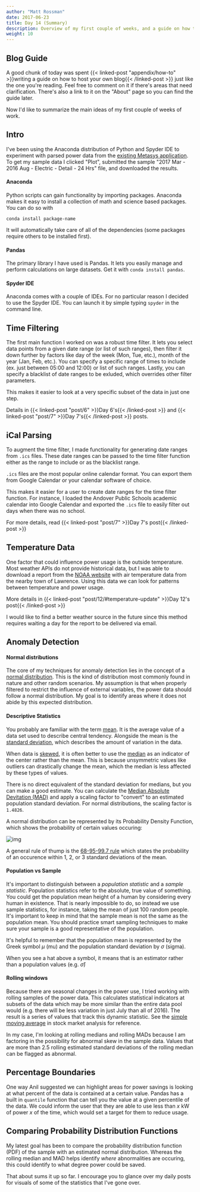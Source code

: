 ```yaml
---
author: "Matt Rossman"
date: 2017-06-23
title: Day 14 (Summary)
description: Overview of my first couple of weeks, and a guide on how to make a blog
weight: 10
---
```



## Blog Guide

A good chunk of today was spent {{< linked-post "appendix/how-to" >}}writing a guide on how to host your own blog{{< /linked-post >}} just like the one you're reading. Feel free to comment on it if there's areas that need clarification. There's also a link to it on the "About" page so you can find the guide later.

Now I'd like to summarize the main ideas of my first couple of weeks of work.

## Intro
I've been using the Anaconda distribution of Python and Spyder IDE to experiment with parsed power data from the [existing Metasys application](https://www.energizeapps.com/). To get my sample data I clicked "Plot", submitted the sample "2017 Mar - 2016 Aug - Electric - Detail - 24 Hrs" file, and downloaded the results.

#### Anaconda
Python scripts can gain functionality by importing packages. Anaconda makes it easy to install a collection of math and science based packages. You can do so with

	conda install package-name

It will automatically take care of all of the dependencies (some packages require others to be installed first).

#### Pandas
The primary library I have used is Pandas. It lets you easily manage and perform calculations on large datasets. Get it with `conda install pandas`.

#### Spyder IDE
Anaconda comes with a couple of IDEs. For no particular reason I decided to use the Spyder IDE. You can launch it by simple typing `spyder` in the command line.

## Time Filtering
The first main function I worked on was a robust time filter. It lets you select data points from a given date range (or list of such ranges), then filter it down further by factors like day of the week (Mon, Tue, etc.), month of the year (Jan, Feb, etc.). You can specify a specific range of times to include (ex. just between 05:00 and 12:00) or list of such ranges. Lastly, you can specify a blacklist of date ranges to be exluded, which overrides other filter parameters.

This makes it easier to look at a very specific subset of the data in just one step.

Details in {{< linked-post "post/6" >}}Day 6's{{< /linked-post >}} and {{< linked-post "post/7" >}}Day 7's{{< /linked-post >}} posts.

## iCal Parsing
To augment the time filter, I made functionality for generating date ranges from `.ics` files. These date ranges can be passed to the time filter function either as the range to include or as the blacklist range.

`.ics` files are the most popular online calendar format. You can export them from Google Calendar or your calendar software of choice.

This makes it easier for a user to create date ranges for the time filter function. For instance, I loaded the Andover Public Schools academic calendar into Google Calendar and exported the `.ics` file to easily filter out days when there was no school.

For more details, read {{< linked-post "post/7" >}}Day 7's post{{< /linked-post >}}

## Temperature Data
One factor that could influence power usage is the outside temperature. Most weather APIs do not provide historical data, but I was able to download a report from the [NOAA website](https://www.ncdc.noaa.gov/cdo-web/datatools/findstation) with air temperature data from the nearby town of Lawrence. Using this data we can look for patterns between temperature and power usage.

More details in {{< linked-post "post/12/#temperature-update" >}}Day 12's post{{< /linked-post >}}

I would like to find a better weather source in the future since this method requires waiting a day for the report to be delivered via email.

## Anomaly Detection
#### Normal distributions
The core of my techniques for anomaly detection lies in the concept of a [normal distribution](https://en.wikipedia.org/wiki/Normal_distribution). This is the kind of distribution most commonly found in nature and other random scenarios. My assumption is that when properly filtered to restrict the influence of external variables, the power data should follow a normal distribution. My goal is to identify areas where it does not abide by this expected distribution.

#### Descriptive Statistics
You probably are familiar with the term [mean](https://en.wikipedia.org/wiki/Arithmetic_mean). It is the average value of a data set used to describe central tendency. Alongside the mean is the [standard deviation](https://en.wikipedia.org/wiki/Standard_deviation), which describes the amount of variation in the data.

When data is [skewed](https://en.wikipedia.org/wiki/Skewness), it is often better to use the [median](https://en.wikipedia.org/wiki/Median) as an indicator of the center rather than the mean. This is because unsymmetric values like outliers can drastically change the mean, which the median is less affected by these types of values.

There is no direct equivalent of the standard deviation for medians, but you can make a good estimate. You can calculate the [Median Absolute Devitation (MAD)](https://en.wikipedia.org/wiki/Median_absolute_deviation) and apply a scaling factor to "convert" to an estimated population standard deviation. For normal distributions, the scaling factor is `1.4826`.

A normal distribution can be represented by its Probability Density Function, which shows the probability of certain values occuring:

![img](https://upload.wikimedia.org/wikipedia/commons/thumb/7/74/Normal_Distribution_PDF.svg/350px-Normal_Distribution_PDF.svg.png)

A general rule of thump is the [68-95-99.7 rule](https://en.wikipedia.org/wiki/68%E2%80%9395%E2%80%9399.7_rule) which states the probability of an occurence within 1, 2, or 3 standard deviations of the mean.

#### Population vs Sample
It's important to distinguish between a *population statistic* and a *sample statistic*. Population statistics refer to the absolute, true value of something. You could get the population mean height of a human by considering every human in existence. That is nearly impossible to do, so instead we use sample statistics, for instance, taking the mean of just 100 random people. It's important to keep in mind that the sample mean is not the same as the population mean. You should practice smart sampling techniques to make sure your sample is a good representative of the population.

It's helpful to remember that the population mean is represented by the Greek symbol $\mu$ (mu) and the population standard deviation by $\sigma$ (sigma).

When you see a hat above a symbol, it means that is an estimator rather than a population values (e.g. $\hat{\sigma}$)

#### Rolling windows
Because there are seasonal changes in the power use, I tried working with rolling samples of the power data. This calculates statistical indicators at subsets of the data which may be more similar than the entire data pool would (e.g. there will be less variation in just July than all of 2016). The result is a series of values that track this dynamic statistic. See the [simple moving average](http://www.investopedia.com/terms/s/sma.asp) in stock market analysis for reference.

In my case, I'm looking at rolling medians and rolling MADs because I am factoring in the possibility for abnormal skew in the sample data. Values that are more than 2.5 rolling estimated standard deviations of the rolling median can be flagged as abnormal.

## Percentage Boundaries
One way Anil suggested we can highlight areas for power savings is looking at what percent of the data is contained at a certain value. Pandas has a built in `quantile` function that can tell you the value at a given percentile of the data. We could inform the user that they are able to use less than $x$ kW of power $x%$ of the time, which would set a target for them to reduce usage.

## Comparing Probability Distribution Functions
My latest goal has been to compare the probability distribution function (PDF) of the sample with an estimated normal distribution. Whereas the rolling median and MAD helps identify *where* abnormalities are occuring, this could identify to what degree power could be saved.


That about sums it up so far. I encourage you to glance over my daily posts for visuals of some of the statistics that I've gone over.
